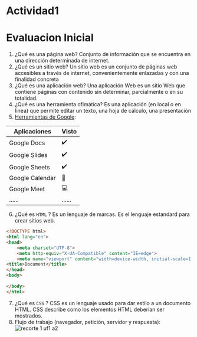 # Actividad1
# Evaluacion Inicial
1. ¿Qué es una página web?
Conjunto de información que se encuentra en una dirección determinada de internet.
2. ¿Qué es un sitio web?
Un sitio web es un conjunto de páginas web accesibles a través de internet, convenientemente enlazadas y con una finalidad concreta
3. ¿Qué es una aplicación web?
Una aplicación Web es un sitio Web que contiene páginas con contenido sin determinar, parcialmente o en su totalidad.
4. ¿Qué es una herramienta ofimática?
Es una aplicación (en local o en linea) que permite editar un texto, una hoja de cálculo, una
presentación
5. [Herramientas de Google](https://www.google.com/intl/es-419/chrome/browser-tools/ "Herramientas de Google"):

| Aplicaciones | Visto |
| ------------ | ----- |
| Google Docs |  ✔️ |
| Google Slides | ✔️ |
| Google Sheets | ✔️ |
| Google Calendar | 📅 |
| Google Meet |  💻  |
| ...... | ...... |


6. ¿Qué es ```HTML``` ?
Es un lenguaje de marcas. Es el lenguaje estandard para crear sitios web.




```html
<!DOCTYPE html>
<html lang="en">
<head>
    <meta charset="UTF-8">
    <meta http-equiv="X-UA-Compatible" content="IE=edge">
    <meta name="viewport" content="width=device-width, initial-scale=1.0">
<title>Document</title>
</head>
<body>
  
</body>
</html> 
```


7. ¿Qué es ``CSS`` ?
CSS es un lenguaje usado para dar estilo a un documento HTML. CSS describe como los
elementos HTML deberían ser mostrados.
8. Flujo de trabajo (navegador, petición, servidor y respuesta):
![recorte 1 uf1 a2](https://user-images.githubusercontent.com/113420705/191226826-9c549093-5f2e-42e8-a9a8-a8e029a4da5f.png)

